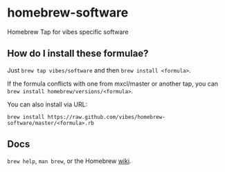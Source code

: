 homebrew-software
=================

Homebrew Tap for vibes specific software

How do I install these formulae?
--------------------------------
Just `brew tap vibes/software` and then `brew install <formula>`.

If the formula conflicts with one from mxcl/master or another tap, you can `brew install homebrew/versions/<formula>`.

You can also install via URL:

```
brew install https://raw.github.com/vibes/homebrew-software/master/<formula>.rb
```

Docs
----
`brew help`, `man brew`, or the Homebrew [wiki][].

[wiki]:http://wiki.github.com/mxcl/homebrew
